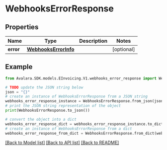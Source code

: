# WebhooksErrorResponse


## Properties

Name | Type | Description | Notes
------------ | ------------- | ------------- | -------------
**error** | [**WebhooksErrorInfo**](WebhooksErrorInfo.md) |  | [optional] 

## Example

```python
from Avalara.SDK.models.EInvoicing.V1.webhooks_error_response import WebhooksErrorResponse

# TODO update the JSON string below
json = "{}"
# create an instance of WebhooksErrorResponse from a JSON string
webhooks_error_response_instance = WebhooksErrorResponse.from_json(json)
# print the JSON string representation of the object
print(WebhooksErrorResponse.to_json())

# convert the object into a dict
webhooks_error_response_dict = webhooks_error_response_instance.to_dict()
# create an instance of WebhooksErrorResponse from a dict
webhooks_error_response_from_dict = WebhooksErrorResponse.from_dict(webhooks_error_response_dict)
```
[[Back to Model list]](../README.md#documentation-for-models) [[Back to API list]](../README.md#documentation-for-api-endpoints) [[Back to README]](../README.md)


